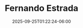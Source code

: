 ---
title: "Fernando Estrada"
date: 2025-09-25T01:22:24-06:00
images : 
 - "images/speakers/speaker-h.jpg"
designation : "Director de Éntrale"
country: ""
facebook: ""
instagram: ""
twitter: ""
linkedin: "https://www.linkedin.com/in/fernando-estrada-franco/"
github: ""
events: 
 - 2025
---